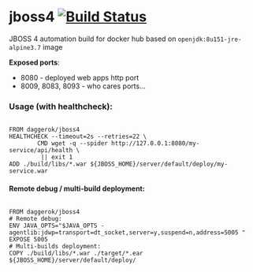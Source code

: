 # jboss4 [![Build Status](https://travis-ci.org/daggerok/jboss4.svg?branch=master)](https://travis-ci.org/daggerok/jboss4)
JBOSS 4 automation build for docker hub based on `openjdk:8u151-jre-alpine3.7` image

**Exposed ports**:

- 8080 - deployed web apps http port
- 8009, 8083, 8093 - who cares ports...

### Usage (with healthcheck):

```

FROM daggerok/jboss4
HEALTHCHECK --timeout=2s --retries=22 \
        CMD wget -q --spider http://127.0.0.1:8080/my-service/api/health \
         || exit 1
ADD ./build/libs/*.war ${JBOSS_HOME}/server/default/deploy/my-service.war
```

#### Remote debug / multi-build deployment:

```

FROM daggerok/jboss4
# Remote debug:
ENV JAVA_OPTS="$JAVA_OPTS -agentlib:jdwp=transport=dt_socket,server=y,suspend=n,address=5005 "
EXPOSE 5005
# Multi-builds deployment:
COPY ./build/libs/*.war ./target/*.ear ${JBOSS_HOME}/server/default/deploy/
```


